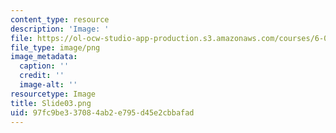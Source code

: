 ```yaml
---
content_type: resource
description: 'Image: '
file: https://ol-ocw-studio-app-production.s3.amazonaws.com/courses/6-004-computation-structures-spring-2017/97fc9be337084ab2e795d45e2cbbafad_Slide03.png
file_type: image/png
image_metadata:
  caption: ''
  credit: ''
  image-alt: ''
resourcetype: Image
title: Slide03.png
uid: 97fc9be3-3708-4ab2-e795-d45e2cbbafad
---
```

